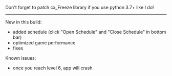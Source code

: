 Don't forget to patch cx_Freeze library 
if you use python 3.7+ like I do!

-------------------------------------------

New in this build:
- added schedule (click "Open Schedule" and "Close Schedule" in bottom bar)
- optimized game performance
- fixes

Known issues:
- once you reach level 6, app will crash
